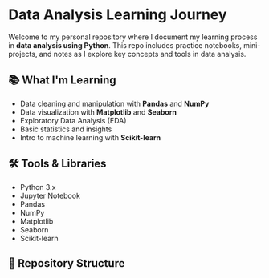# Data Analysis Learning Journey

Welcome to my personal repository where I document my learning process in **data analysis using Python**. This repo includes practice notebooks, mini-projects, and notes as I explore key concepts and tools in data analysis.

## 📚 What I'm Learning

- Data cleaning and manipulation with **Pandas** and **NumPy**
- Data visualization with **Matplotlib** and **Seaborn**
- Exploratory Data Analysis (EDA)
- Basic statistics and insights
- Intro to machine learning with **Scikit-learn**

## 🛠 Tools & Libraries

- Python 3.x
- Jupyter Notebook
- Pandas
- NumPy
- Matplotlib
- Seaborn
- Scikit-learn

## 📁 Repository Structure


